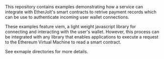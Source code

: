 ## 
This repository contains examples demonstrating how a service can integrate with EtherJolt's smart contracts to retrive payment records which can be use to authenticate incoming user wallet connections. 

These examples feature viem, a light weight javascript library for connecting and interacting with the user's wallet. 
However, this process can be integrated with any library that enables applications to execute a request to the Ethereum Virtual Machine to read a smart contract.

See exmaple directories for more details.
